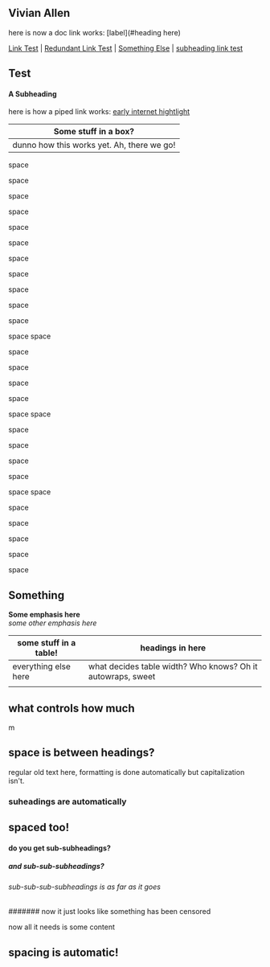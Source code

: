 ## Vivian Allen

here is now a doc link works: [label](#heading here)

[Link Test](#test) | [Redundant Link Test](#test) | [Something Else](#something) | [subheading link test](#spaced-too!)



## Test

#### A Subheading

here is how a piped link works: [early internet hightlight](http://gothsuptrees.net/)

|Some stuff in a box?  |
|--------------------- |
| dunno how this works yet. Ah, there we go! |

space

space

space

space

space

space

space

space

space

space

space

space
space

space

space

space

space

space
space

space

space

space

space

space
space

space

space

space

space

space

## Something

**Some emphasis here**   
*some other emphasis here*

some stuff in a table!  |  headings in here |  
--|---|
everything else here  | what decides table width? Who knows? Oh it autowraps, sweet   |  
  |   |  


## what controls how much


m

## space is between headings?



regular old text here, formatting is done automatically but capitalization isn't.

### suheadings are automatically

## spaced too!

#### do you get sub-subheadings?
##### and sub-sub-subheadings?
###### sub-sub-sub-subheadings is as far as it goes
####### now it just looks like something has been censored

now all it needs is some content




## spacing is automatic!
